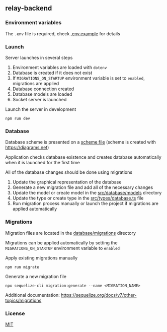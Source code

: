 ## relay-backend

### Environment variables

The `.env` file is required, check [.env.example](./.env.example) for details

### Launch

Server launches in several steps 
1. Environment variables are loaded with `dotenv`
2. Database is created if it does not exist
3. If `MIGRATIONS_ON_STARTUP` environment variable is set to `enabled`, migrations are applied
4. Database connection created
5. Database models are loaded
6. Socket server is launched

Launch the server in development

```shell script
npm run dev
```

### Database

Database scheme is presented on a [scheme file](./relay.png) (scheme is created with https://diagrams.net)

Application checks database existence and creates database automatically when it is launched for the first time

All of the database changes should be done using migrations
1. Update the graphical representation of the database
2. Generate a new migration file and add all of the necessary changes
3. Update the model or create model in the [src/database/models](./src/database/models) directory
4. Update the type or create type in the [src/types/database.ts](./src/types/database.ts) file
5. Run migration process manually or launch the project if migrations are applied automatically

### Migrations

Migration files are located in the [database/migrations](./database/migrations) directory

Migrations can be applied automatically by setting the `MIGRATIONS_ON_STARTUP` environment variable to `enabled`

Apply existing migrations manually

```shell script
npm run migrate
```

Generate a new migration file

```shell script
npx sequelize-cli migration:generate --name <MIGRATION_NAME>
```

Additional documentation:
https://sequelize.org/docs/v7/other-topics/migrations

### License

[MIT](./LICENSE.md)
